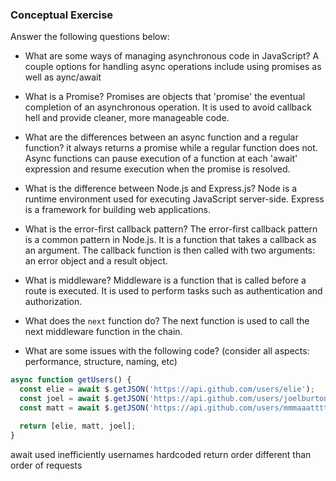 ### Conceptual Exercise

Answer the following questions below:

- What are some ways of managing asynchronous code in JavaScript?
    A couple options for handling async operations include using promises as well as
    aync/await


- What is a Promise?
  Promises are objects that 'promise' the eventual completion of an asynchronous operation. It is used to avoid callback hell and provide cleaner, more manageable code.


- What are the differences between an async function and a regular function?
  it always returns a promise while a regular function does not. Async functions can pause execution of a function at each 'await' expression and resume execution when the promise is resolved.

    
- What is the difference between Node.js and Express.js?
  Node is a runtime environment used for executing JavaScript server-side. Express is a framework for building web applications.


- What is the error-first callback pattern?
  The error-first callback pattern is a common pattern in Node.js. It is a function that takes a callback as an argument. The callback function is then called with two arguments: an error object and a result object.

- What is middleware?
  Middleware is a function that is called before a route is executed. It is used to perform tasks such as authentication and authorization.

- What does the `next` function do?
  The next function is used to call the next middleware function in the chain.

- What are some issues with the following code? (consider all aspects: performance, structure, naming, etc)


```js
async function getUsers() {
  const elie = await $.getJSON('https://api.github.com/users/elie');
  const joel = await $.getJSON('https://api.github.com/users/joelburton');
  const matt = await $.getJSON('https://api.github.com/users/mmmaaatttttt');

  return [elie, matt, joel];
}
```
await used inefficiently
usernames hardcoded
return order different than order of requests


